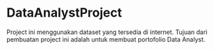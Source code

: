 # DataAnalystProject
Project ini menggunakan dataset yang tersedia di internet. Tujuan dari pembuatan project ini adalah untuk membuat portofolio Data Analyst.
